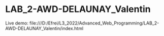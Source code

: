 # LAB_2-AWD-DELAUNAY_Valentin

Live demo: file:///D:/Efrei/L3_2022/Advanced_Web_Programming/LAB_2-AWD-DELAUNAY_Valentin/index.html
